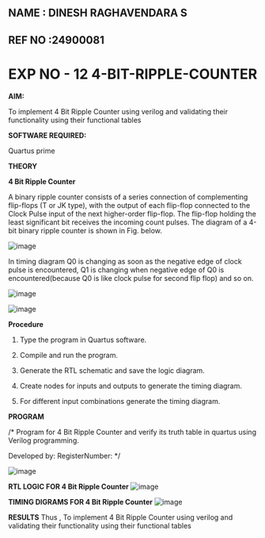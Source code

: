 ## NAME : DINESH RAGHAVENDARA S
## REF NO :24900081


# EXP NO - 12 4-BIT-RIPPLE-COUNTER

**AIM:**

To implement  4 Bit Ripple Counter using verilog and validating their functionality using their functional tables

**SOFTWARE REQUIRED:**

Quartus prime

**THEORY**

**4 Bit Ripple Counter**

A binary ripple counter consists of a series connection of complementing flip-flops (T or JK type), with the output of each flip-flop connected to the Clock Pulse input of the next higher-order flip-flop. The flip-flop holding the least significant bit receives the incoming count pulses. The diagram of a 4-bit binary ripple counter is shown in Fig. below.

![image](https://github.com/naavaneetha/4-BIT-RIPPLE-COUNTER/assets/154305477/cb4b74d4-31ab-4359-95d0-d22e67daba13)

In timing diagram Q0 is changing as soon as the negative edge of clock pulse is encountered, Q1 is changing when negative edge of Q0 is encountered(because Q0 is like clock pulse for second flip flop) and so on.

![image](https://github.com/naavaneetha/4-BIT-RIPPLE-COUNTER/assets/154305477/a573a7d6-014e-4e54-93e6-e2ac9530960b)

![image](https://github.com/naavaneetha/4-BIT-RIPPLE-COUNTER/assets/154305477/85e1958a-2fc1-49bb-9a9f-d58ccbf3663c)

**Procedure**

1.	Type the program in Quartus software.

2.	Compile and run the program.

3.	Generate the RTL schematic and save the logic diagram.

4.	Create nodes for inputs and outputs to generate the timing diagram.

5.	For different input combinations generate the timing diagram.

**PROGRAM**

/* Program for 4 Bit Ripple Counter and verify its truth table in quartus using Verilog programming.

 Developed by: RegisterNumber:
*/

![image](https://github.com/user-attachments/assets/fcf797e8-eb48-44f5-ade3-a0a4b2c54965)


**RTL LOGIC FOR 4 Bit Ripple Counter**
![image](https://github.com/user-attachments/assets/ec9674c6-681d-4415-850e-f274280a71be)

**TIMING DIGRAMS FOR 4 Bit Ripple Counter**
![image](https://github.com/user-attachments/assets/f5deb271-337f-4bc7-a12a-a04029a800ab)

**RESULTS**
Thus , To implement  4 Bit Ripple Counter using verilog and validating their functionality using their functional tables

